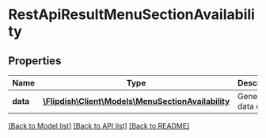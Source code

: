# RestApiResultMenuSectionAvailability

## Properties
Name | Type | Description | Notes
------------ | ------------- | ------------- | -------------
**data** | [**\Flipdish\Client\Models\MenuSectionAvailability**](MenuSectionAvailability.md) | Generic data object. | 

[[Back to Model list]](../README.md#documentation-for-models) [[Back to API list]](../README.md#documentation-for-api-endpoints) [[Back to README]](../README.md)


